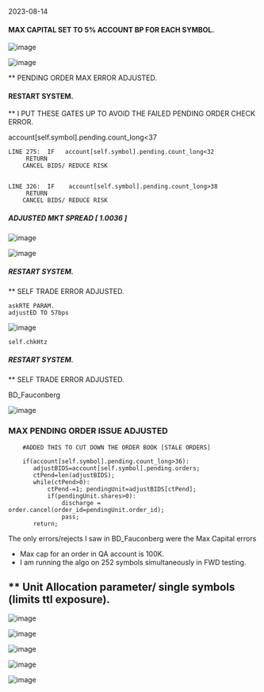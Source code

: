 
2023-08-14

#### MAX CAPITAL SET TO 5% ACCOUNT BP FOR EACH SYMBOL.



![image](https://github.com/bdincerTrader/Fauconberg1/assets/127531384/347de91c-fb86-4242-81b7-8ddb17f0ce99)


![image](https://github.com/bdincerTrader/Fauconberg1/assets/127531384/e918d9ce-69e6-498c-958d-1f7a97a7e5cc)


** PENDING ORDER MAX ERROR ADJUSTED.


#### RESTART SYSTEM.

** I PUT THESE GATES UP TO AVOID THE FAILED PENDING ORDER CHECK ERROR.

account[self.symbol].pending.count_long<37


	LINE 275:  IF	account[self.symbol].pending.count_long<32
	     RETURN
		CANCEL BIDS/ REDUCE RISK


	LINE 326:  IF    account[self.symbol].pending.count_long>38 
	     RETURN
		CANCEL BIDS/ REDUCE RISK

##### ADJUSTED MKT SPREAD [ 1.0036 ]

![image](https://github.com/bdincerTrader/Fauconberg1/assets/127531384/f10d58cd-9b0d-45ce-bc6c-566c8bb78100)

![image](https://github.com/bdincerTrader/Fauconberg1/assets/127531384/b95d9d8f-a39b-428f-80d9-27a87d116af8)

##### RESTART SYSTEM.
**  SELF TRADE ERROR ADJUSTED.

	askRTE PARAM.
	adjustED TO 57bps
![image](https://github.com/bdincerTrader/Fauconberg1/assets/127531384/3df5dbd2-0857-4a64-ba31-3fea7c4c3a83)

	self.chkHtz

##### RESTART SYSTEM.
**  SELF TRADE ERROR ADJUSTED.

BD_Fauconberg

![image](https://github.com/bdincerTrader/Fauconberg1/assets/127531384/4a8f63df-d4df-475b-bd37-64c457bd6649)


### MAX PENDING ORDER ISSUE ADJUSTED


        #ADDED THIS TO CUT DOWN THE ORDER BOOK [STALE ORDERS]

        if(account[self.symbol].pending.count_long>36):
           adjustBIDS=account[self.symbol].pending.orders; 
           ctPend=len(adjustBIDS);
           while(ctPend>0):
               ctPend-=1; pendingUnit=adjustBIDS[ctPend];
               if(pendingUnit.shares>0):
                   discharge = order.cancel(order_id=pendingUnit.order_id);
                   pass;
           return;

	

The only errors/rejects I saw in BD_Fauconberg were the Max Capital errors 
    
- Max cap for an order in QA account is 100K. 
- I am running the algo on 252 symbols simultaneously in FWD testing.

** Unit Allocation parameter/ single symbols (limits ttl exposure).
--

![image](https://github.com/bdincerTrader/Fauconberg1/assets/127531384/620a3d72-7d3e-4fce-b021-e830cfdaac84)

![image](https://github.com/bdincerTrader/Fauconberg1/assets/127531384/32a3038d-6f9b-4808-b6f5-f5b5678de32e)

![image](https://github.com/bdincerTrader/Fauconberg1/assets/127531384/246cf8c1-00cc-4d36-aea2-66b9d65faa2a)


![image](https://github.com/bdincerTrader/Fauconberg1/assets/127531384/b4526fb4-12bf-4322-8f42-70323863c030)


![image](https://github.com/bdincerTrader/Fauconberg1/assets/127531384/b5fe5629-7998-49de-b3eb-c9d252519a75)






